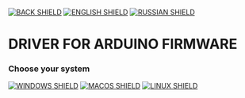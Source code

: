[![BACK SHIELD](https://img.shields.io/badge/..%2F-Back-444?style=flat-square)](..)
[![ENGLISH SHIELD](https://img.shields.io/badge/-English-08f?style=flat-square)]()
[![RUSSIAN SHIELD](https://img.shields.io/badge/-Русский-444?style=flat-square)](RU_README.md)

# DRIVER FOR ARDUINO FIRMWARE

### Choose your system

[![WINDOWS SHIELD](https://img.shields.io/badge/Windows-7+-04D?style=for-the-badge&logo=windows11&logoColor=0BF)](windows)
[![MACOS SHIELD](https://img.shields.io/badge/MacOS-10.6+-04D?style=for-the-badge&logo=apple&logoColor=FFF)](macos)
[![LINUX SHIELD](https://img.shields.io/badge/Linux-SOON-04D?style=for-the-badge&logo=linux&logoColor=0F0)](linux)

